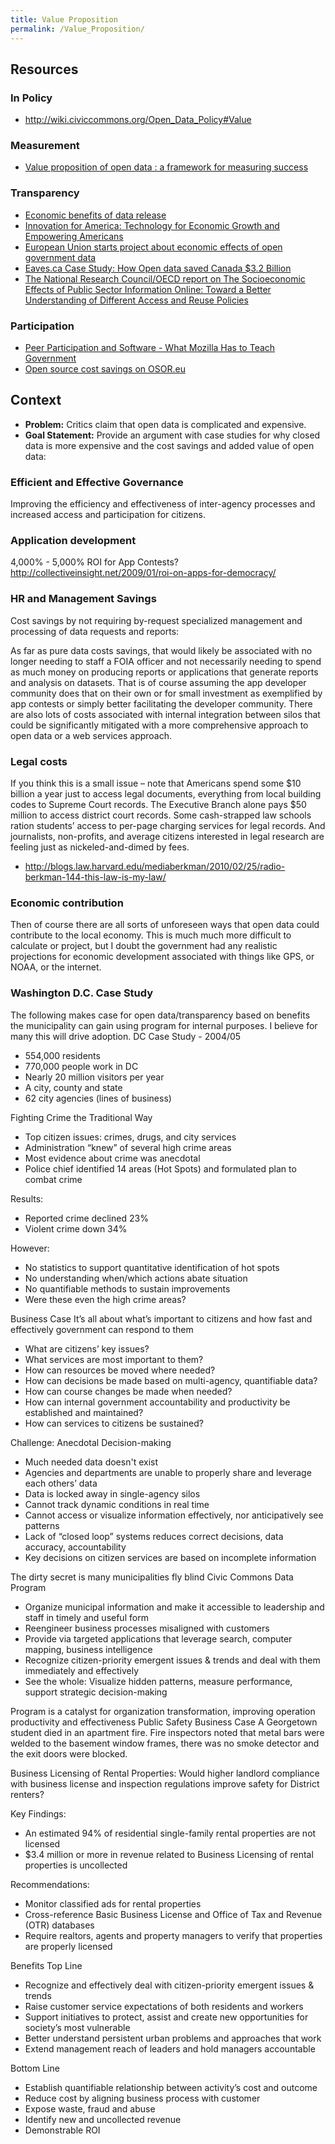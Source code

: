 ```yaml
---
title: Value Proposition
permalink: /Value_Proposition/
---
```


Resources
---------

### In Policy

-   <http://wiki.civiccommons.org/Open_Data_Policy#Value>

### Measurement

-   [Value proposition of open data : a framework for measuring success](http://www.govloop.com/profiles/blogs/value-proposition-of-open-data)

### Transparency

-   [Economic benefits of data release](http://data.london.gov.uk/blog/economic-benefits-data-release)
-   [Innovation for America: Technology for Economic Growth and Empowering Americans](http://www.whitehouse.gov/blog/2010/06/15/innovation-america-technology-economic-growth-and-empowering-americans)
-   [European Union starts project about economic effects of open government data](http://radar.oreilly.com/2010/06/european-union-starts-project.html)
-   [Eaves.ca Case Study: How Open data saved Canada $3.2 Billion](http://eaves.ca/2010/04/14/case-study-open-data-and-the-public-purse/)
-   [The National Research Council/OECD report on The Socioeconomic Effects of Public Sector Information Online: Toward a Better Understanding of Different Access and Reuse Policies](http://www.nap.edu/catalog.php?record_id=12687)

### Participation

-   [Peer Participation and Software - What Mozilla Has to Teach Government](http://mitpress.mit.edu/catalog/item/default.asp?ttype=2&tid=12237)
-   [Open source cost savings on OSOR.eu](http://www.osor.eu/search?SearchableText=saving)

Context
-------

-   **Problem:** Critics claim that open data is complicated and expensive.
-   **Goal Statement:** Provide an argument with case studies for why closed data is more expensive and the cost savings and added value of open data:

### Efficient and Effective Governance

Improving the efficiency and effectiveness of inter-agency processes and increased access and participation for citizens.

### Application development

4,000% - 5,000% ROI for App Contests? <http://collectiveinsight.net/2009/01/roi-on-apps-for-democracy/>

### HR and Management Savings

Cost savings by not requiring by-request specialized management and processing of data requests and reports:

As far as pure data costs savings, that would likely be associated with no longer needing to staff a FOIA officer and not necessarily needing to spend as much money on producing reports or applications that generate reports and analysis on datasets. That is of course assuming the app developer community does that on their own or for small investment as exemplified by app contests or simply better facilitating the developer community. There are also lots of costs associated with internal integration between silos that could be significantly mitigated with a more comprehensive approach to open data or a web services approach.

### Legal costs

If you think this is a small issue – note that Americans spend some $10 billion a year just to access legal documents, everything from local building codes to Supreme Court records. The Executive Branch alone pays $50 million to access district court records. Some cash-strapped law schools ration students’ access to per-page charging services for legal records. And journalists, non-profits, and average citizens interested in legal research are feeling just as nickeled-and-dimed by fees.

- <http://blogs.law.harvard.edu/mediaberkman/2010/02/25/radio-berkman-144-this-law-is-my-law/>

### Economic contribution

Then of course there are all sorts of unforeseen ways that open data could contribute to the local economy. This is much much more difficult to calculate or project, but I doubt the government had any realistic projections for economic development associated with things like GPS, or NOAA, or the internet.

### Washington D.C. Case Study

The following makes case for open data/transparency based on benefits the municipality can gain using program for internal purposes. I believe for many this will drive adoption. DC Case Study - 2004/05

-   554,000 residents
-   770,000 people work in DC
-   Nearly 20 million visitors per year
-   A city, county and state
-   62 city agencies (lines of business)

Fighting Crime the Traditional Way

-   Top citizen issues: crimes, drugs, and city services
-   Administration “knew” of several high crime areas
-   Most evidence about crime was anecdotal
-   Police chief identified 14 areas (Hot Spots) and formulated plan to combat crime

Results:

-   Reported crime declined 23%
-   Violent crime down 34%

However:

-   No statistics to support quantitative identification of hot spots
-   No understanding when/which actions abate situation
-   No quantifiable methods to sustain improvements
-   Were these even the high crime areas?

Business Case It’s all about what’s important to citizens and how fast and effectively government can respond to them

-   What are citizens’ key issues?
-   What services are most important to them?
-   How can resources be moved where needed?
-   How can decisions be made based on multi-agency, quantifiable data?
-   How can course changes be made when needed?
-   How can internal government accountability and productivity be established and maintained?
-   How can services to citizens be sustained?

Challenge: Anecdotal Decision-making

-   Much needed data doesn't exist
-   Agencies and departments are unable to properly share and leverage each others’ data
-   Data is locked away in single-agency silos
-   Cannot track dynamic conditions in real time
-   Cannot access or visualize information effectively, nor anticipatively see patterns
-   Lack of “closed loop” systems reduces correct decisions, data accuracy, accountability
-   Key decisions on citizen services are based on incomplete information

The dirty secret is many municipalities fly blind Civic Commons Data Program

-   Organize municipal information and make it accessible to leadership and staff in timely and useful form
-   Reengineer business processes misaligned with customers
-   Provide via targeted applications that leverage search, computer mapping, business intelligence
-   Recognize citizen-priority emergent issues & trends and deal with them immediately and effectively
-   See the whole: Visualize hidden patterns, measure performance, support strategic decision-making

Program is a catalyst for organization transformation, improving operation productivity and effectiveness Public Safety Business Case A Georgetown student died in an apartment fire. Fire inspectors noted that metal bars were welded to the basement window frames, there was no smoke detector and the exit doors were blocked.

Business Licensing of Rental Properties: Would higher landlord compliance with business license and inspection regulations improve safety for District renters?

Key Findings:

-   An estimated 94% of residential single-family rental properties are not licensed
-   $3.4 million or more in revenue related to Business Licensing of rental properties is uncollected

Recommendations:

-   Monitor classified ads for rental properties
-   Cross-reference Basic Business License and Office of Tax and Revenue (OTR) databases
-   Require realtors, agents and property managers to verify that properties are properly licensed

Benefits Top Line

-   Recognize and effectively deal with citizen-priority emergent issues & trends
-   Raise customer service expectations of both residents and workers
-   Support initiatives to protect, assist and create new opportunities for society’s most vulnerable
-   Better understand persistent urban problems and approaches that work
-   Extend management reach of leaders and hold managers accountable

Bottom Line

-   Establish quantifiable relationship between activity’s cost and outcome
-   Reduce cost by aligning business process with customer
-   Expose waste, fraud and abuse
-   Identify new and uncollected revenue
-   Demonstrable ROI
